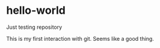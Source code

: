 # hello-world
Just testing repository

This is my first interaction with git. Seems like a good thing.
